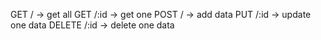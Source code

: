 GET / -> get all
GET /:id -> get one
POST / -> add data
PUT /:id -> update one data
DELETE /:id -> delete one data
